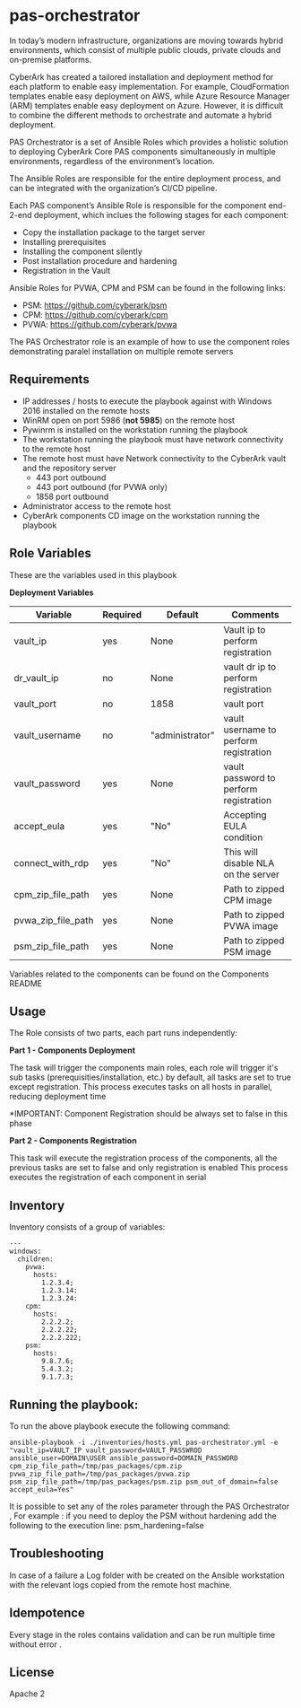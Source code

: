 # pas-orchestrator

In today’s modern infrastructure, organizations are moving towards hybrid environments, which consist of multiple public clouds, private clouds and on-premise platforms. 

CyberArk has created a tailored installation and deployment method for each platform to enable easy implementation. For example, CloudFormation templates enable easy deployment on AWS, while Azure Resource Manager (ARM) templates enable easy deployment on Azure. However, it is difficult to combine the different methods to orchestrate and automate a hybrid deployment.

PAS Orchestrator is a set of Ansible Roles which provides a holistic solution to deploying CyberArk Core PAS components simultaneously in multiple environments, regardless of the environment’s location. 

The Ansible Roles are responsible for the entire deployment process, and can be integrated with the organization’s CI/CD pipeline.

Each PAS component’s Ansible Role is responsible for the component end-2-end deployment, which inclues the following stages for each component:
- Copy the installation package to the target server
- Installing prerequisites
- Installing the component silently
- Post installation procedure and hardening
- Registration in the Vault

Ansible Roles for PVWA, CPM and PSM can be found in the following links:
- PSM: https://github.com/cyberark/psm
- CPM: https://github.com/cyberark/cpm
- PVWA: https://github.com/cyberark/pvwa

The PAS Orchestrator role is an example of how to use the component roles 
demonstrating paralel installation on multiple remote servers 

Requirements
------------

- IP addresses / hosts to execute the playbook against with Windows 2016 installed on the remote hosts
- WinRM open on port 5986 (**not 5985**) on the remote host 
- Pywinrm is installed on the workstation running the playbook
- The workstation running the playbook must have network connectivity to the remote host
- The remote host must have Network connectivity to the CyberArk vault and the repository server
  - 443 port outbound
  - 443 port outbound (for PVWA only)
  - 1858 port outbound 
- Administrator access to the remote host 
- CyberArk components CD image on the workstation running the playbook 



## Role Variables

These are the variables used in this playbook

**Deployment Variables**

| Variable                         | Required     | Default                                                                        | Comments                                 |
|----------------------------------|--------------|--------------------------------------------------------------------------------|------------------------------------------|
| vault_ip                         | yes          | None                                                                           | Vault ip to perform registration         |
| dr_vault_ip                      | no           | None                                                                           | vault dr ip to perform registration      |
| vault_port                       | no           | 1858                                                                           | vault port                               |
| vault_username                   | no           | "administrator"                                                                | vault username to perform registration   |
| vault_password                   | yes          | None                                                                           | vault password to perform registration   |
| accept_eula                      | yes          | "No"                                                                           | Accepting EULA condition                 |
| connect_with_rdp                  | yes          | "No"                                                                           | This will disable NLA on the server      |
| cpm_zip_file_path                | yes          | None                                                                           | Path to zipped CPM image                 |
| pvwa_zip_file_path               | yes          | None                                                                           | Path to zipped PVWA image                |
| psm_zip_file_path                | yes          | None                                                                           | Path to zipped PSM image                 |


Variables related to the components can be found on the Components README

## Usage

The Role consists of two parts, each part runs independently:

**Part 1 - Components Deployment**

The task will trigger the components main roles, each role will trigger it's sub tasks (prerequisities/installation, etc.)
by default, all tasks are set to true except registration.
This process executes tasks on all hosts in parallel, reducing deployment time

*IMPORTANT: Component Registration should be always set to false in this phase

**Part 2 - Components Registration**

This task will execute the registration process of the components, all the previous tasks are set to false and only registration is enabled
This process executes the registration of each component in serial

## Inventory

Inventory consists of a group of variables:

    ---
    windows:
      children:
        pvwa:
          hosts:
            1.2.3.4;
            1.2.3.14:
            1.2.3.24:
        cpm:
          hosts:
            2.2.2.2;
            2.2.2.22;
            2.2.2.222;
        psm:
          hosts:
            9.8.7.6;
            5.4.3.2;
            9.1.7.3;


## Running the  playbook:

To run the above playbook execute the following command:

    ansible-playbook -i ./inventories/hosts.yml pas-orchestrator.yml -e "vault_ip=VAULT_IP vault_password=VAULT_PASSWROD ansible_user=DOMAIN\USER ansible_password=DOMAIN_PASSWORD cpm_zip_file_path=/tmp/pas_packages/cpm.zip pvwa_zip_file_path=/tmp/pas_packages/pvwa.zip psm_zip_file_path=/tmp/pas_packages/psm.zip psm_out_of_domain=false accept_eula=Yes"
    
It is possible to set any of the roles parameter through the PAS Orchestrator  , 
For example : if you need to deploy the PSM without hardening add the following to the execution line: psm_hardening=false

## Troubleshooting
In case of a failure a Log folder with be created on the Ansible workstation with the relevant logs copied from the remote host machine. 


## Idempotence
Every stage in the roles contains validation and can be run multiple time without error .


## License

Apache 2
